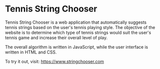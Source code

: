 # Tennis String Chooser

Tennis String Chooser is a web application that automatically suggests tennis strings based on the user's tennis playing style. The objective of the website is to determine which type of tennis strings would suit the user's tennis game and increase their overall level of play. 

The overall algorithm is written in JavaScript, while the user interface is written in HTML and CSS.

To try it out, visit: https://www.stringchooser.com
